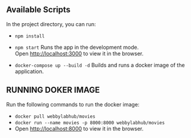 ## Available Scripts

In the project directory, you can run:

- `npm install`

- `npm start`
  Runs the app in the development mode.\
  Open [http://localhost:3000](http://localhost:3000) to view it in the browser.

- `docker-compose up --build -d`
  Builds and runs a docker image of the application.

## RUNNING DOKER IMAGE

Run the following commands to run the docker image:

- `docker pull webbylabhub/movies`
- `docker run --name movies -p 8000:8000 webbylabhub/movies`
- Open [http://localhost:8000](http://localhost:8000) to view it in the browser.
